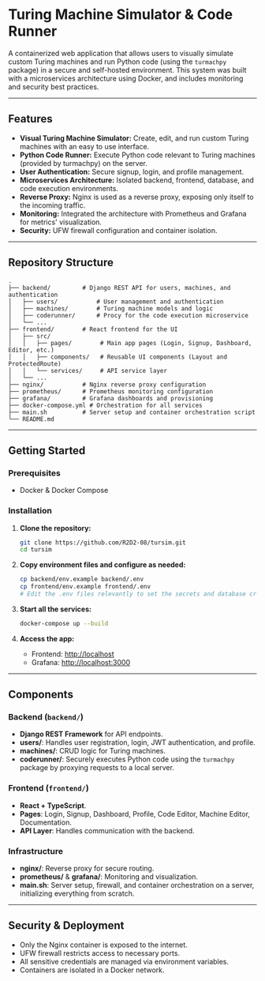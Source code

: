 # Turing Machine Simulator & Code Runner

A containerized web application that allows users to visually simulate custom Turing machines and run Python code (using the `turmachpy` package) in a secure and self-hosted environment. This system was built with a microservices architecture using Docker, and includes monitoring and security best practices.

---

## Features

- **Visual Turing Machine Simulator:** Create, edit, and run custom Turing machines with an easy to use interface.
- **Python Code Runner:** Execute Python code relevant to Turing machines (provided by turmachpy) on the server.
- **User Authentication:** Secure signup, login, and profile management.
- **Microservices Architecture:** Isolated backend, frontend, database, and code execution environments.
- **Reverse Proxy:** Nginx is used as a reverse proxy, exposing only itself to the incoming traffic.
- **Monitoring:** Integrated the architecture with Prometheus and Grafana for metrics' visualization.
- **Security:** UFW firewall configuration and container isolation.

---

## Repository Structure

```
.
├── backend/         # Django REST API for users, machines, and authentication
│   ├── users/           # User management and authentication
│   ├── machines/        # Turing machine models and logic
│   ├── coderunner/      # Procy for the code execution microservice
│   └── ... 
├── frontend/        # React frontend for the UI
│   ├── src/
│   │   ├── pages/        # Main app pages (Login, Signup, Dashboard, Editor, etc.)
│   │   ├── components/   # Reusable UI components (Layout and ProtectedRoute)
│   │   └── services/     # API service layer
│   └── ...
├── nginx/           # Nginx reverse proxy configuration
├── prometheus/      # Prometheus monitoring configuration
├── grafana/         # Grafana dashboards and provisioning
├── docker-compose.yml # Orchestration for all services
├── main.sh          # Server setup and container orchestration script
└── README.md
```

---

## Getting Started

### Prerequisites

- Docker & Docker Compose

### Installation

1. **Clone the repository:**
   ```bash
   git clone https://github.com/R2D2-08/tursim.git
   cd tursim
   ```

2. **Copy environment files and configure as needed:**
   ```bash
   cp backend/env.example backend/.env
   cp frontend/env.example frontend/.env
   # Edit the .env files relevantly to set the secrets and database credentials.
   ```

3. **Start all the services:**
   ```bash
   docker-compose up --build
   ```

4. **Access the app:**
   - Frontend: [http://localhost](http://localhost)
   - Grafana: [http://localhost:3000](http://localhost:3000)

---

## Components

### Backend (`backend/`)
- **Django REST Framework** for API endpoints.
- **users/**: Handles user registration, login, JWT authentication, and profile.
- **machines/**: CRUD logic for Turing machines.
- **coderunner/**: Securely executes Python code using the `turmachpy` package by proxying requests to a local server.

### Frontend (`frontend/`)
- **React + TypeScript**.
- **Pages**: Login, Signup, Dashboard, Profile, Code Editor, Machine Editor, Documentation.
- **API Layer**: Handles communication with the backend.

### Infrastructure
- **nginx/**: Reverse proxy for secure routing.
- **prometheus/** & **grafana/**: Monitoring and visualization.
- **main.sh**: Server setup, firewall, and container orchestration on a server, initializing everything from scratch.

---

## Security & Deployment

- Only the Nginx container is exposed to the internet.
- UFW firewall restricts access to necessary ports.
- All sensitive credentials are managed via environment variables.
- Containers are isolated in a Docker network.
